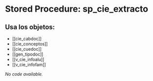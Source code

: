 # Stored Procedure: sp_cie_extracto

## Usa los objetos:
- [[cie_cabdoc]]
- [[cie_conceptos]]
- [[cie_cuedoc]]
- [[gen_tipodoc]]
- [[v_cie_infoalu]]
- [[v_cie_infofam]]

*No code available.*
